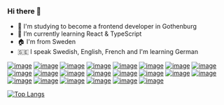 ### Hi there 👋

- 💬 I'm studying to become a frontend developer in Gothenburg
- 🌱 I’m currently learning React & TypeScript
- 🏠 I'm from Sweden
- 🇸🇪 I speak Swedish, English, French and I'm learning German

[![image](https://img.shields.io/badge/HTML5-E34F26?style=for-the-badge&logo=html5&logoColor=white)](#)
[![image](https://img.shields.io/badge/CSS3-1572B6?style=for-the-badge&logo=css3&logoColor=white)](#)
[![image](https://img.shields.io/badge/JavaScript-F7DF1E?style=for-the-badge&logo=javascript&logoColor=black)](#)
[![image](https://img.shields.io/badge/TypeScript-007ACC?style=for-the-badge&logo=typescript&logoColor=white)](#)
[![image](https://img.shields.io/badge/json-5E5C5C?style=for-the-badge&logo=json&logoColor=white)](#)
[![image](https://img.shields.io/badge/MongoDB-white?style=for-the-badge&logo=mongodb&logoColor=4EA94B)](#)
[![image](https://img.shields.io/badge/npm-CB3837?style=for-the-badge&logo=npm&logoColor=white)](#)
[![image](https://img.shields.io/badge/Node.js-339933?style=for-the-badge&logo=nodedotjs&logoColor=white)](#)
[![image](https://img.shields.io/badge/Jest-C21325?style=for-the-badge&logo=jest&logoColor=white)](#)
[![image](https://img.shields.io/badge/Express.js-000000?style=for-the-badge&logo=express&logoColor=white)](#)
[![image](https://img.shields.io/badge/Sass-CC6699?style=for-the-badge&logo=sass&logoColor=white)](#)
[![image](https://img.shields.io/badge/Socket.io-010101?&style=for-the-badge&logo=Socket.io&logoColor=white)](#)
[![image](https://img.shields.io/badge/Vue.js-35495E?style=for-the-badge&logo=vuedotjs&logoColor=4FC08D)](#)
[![image](https://img.shields.io/badge/Vite-B73BFE?style=for-the-badge&logo=vite&logoColor=FFD62E)](#)
[![image](https://img.shields.io/badge/React-20232A?style=for-the-badge&logo=react&logoColor=61DAFB)](#)
[![image](https://img.shields.io/badge/Postman-FF6C37?style=for-the-badge&logo=Postman&logoColor=white)](#)
[![image](https://img.shields.io/badge/Expo-1B1F23?style=for-the-badge&logo=expo&logoColor=white)](#)
[![image](https://img.shields.io/badge/Svelte-4A4A55?style=for-the-badge&logo=svelte&logoColor=FF3E00)](#)
[![image](https://img.shields.io/badge/Netlify-00C7B7?style=for-the-badge&logo=netlify&logoColor=white)](#)
[![image](https://img.shields.io/badge/Heroku-430098?style=for-the-badge&logo=heroku&logoColor=white)](#)
[![image](https://img.shields.io/badge/Trello-0052CC?style=for-the-badge&logo=trello&logoColor=white)](#)
[![image](https://img.shields.io/badge/Figma-F24E1E?style=for-the-badge&logo=figma&logoColor=white)](#)

[![Top Langs](https://github-readme-stats.vercel.app/api/top-langs/?username=jensengbg-jack-carling&layout=compact)](#)
